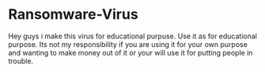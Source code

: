 # Ransomware-Virus
Hey guys i make this virus for educational purpuse. Use it as for educational purpose. Its not my responsibility if you are using it for your own purpose and wanting to make money out of it or your will use it for putting people in trouble.
